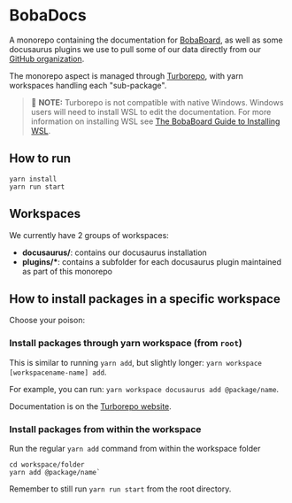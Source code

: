 # BobaDocs

A monorepo containing the documentation for [BobaBoard](https://www.bobaboard.com), as well as some docusaurus plugins
we use to pull some of our data directly from our [GitHub organization](https://github.com/BobaBoard).

The monorepo aspect is managed through [Turborepo](https://turbo.build/), with yarn workspaces handling each "sub-package".

> 📝 **NOTE:** Turborepo is not compatible with native Windows. Windows users will need to install WSL to edit the documentation. For more information on installing WSL see [The BobaBoard Guide to Installing WSL](https://docs.bobaboard.com/docs/development/start-developing/wsl).

## How to run

```
yarn install
yarn run start
```

## Workspaces

We currently have 2 groups of workspaces:

- **docusaurus/**: contains our docusaurus installation
- **plugins/\***: contains a subfolder for each docusaurus plugin maintained as part of this monorepo

## How to install packages in a specific workspace

Choose your poison:

### Install packages through yarn workspace (from `root`)

This is similar to running `yarn add`, but slightly longer: `yarn workspace [workspacename-name] add`.

For example, you can run: `yarn workspace docusaurus add @package/name`.

Documentation is on the [Turborepo website](https://turbo.build/repo/docs/handbook/package-installation).

### Install packages from within the workspace

Run the regular `yarn add` command from within the workspace folder

```
cd workspace/folder
yarn add @package/name`
```

Remember to still run `yarn run start` from the root directory.
